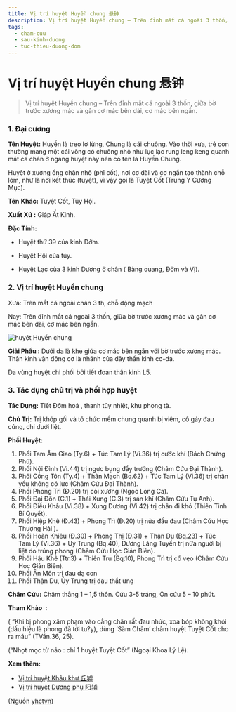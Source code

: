 ```yaml
---
title: Vị trí huyệt Huyền chung 悬钟
description: Vị trí huyệt Huyền chung – Trên đỉnh mắt cá ngoài 3 thốn, giữa bờ trước xương mác và gân cơ mác bên dài, cơ mác bên ngắn.
tags:
  - cham-cuu
  - sau-kinh-duong
  - tuc-thieu-duong-dom
---
```


# Vị trí huyệt Huyền chung 悬钟 

> Vị trí huyệt Huyền chung – Trên đỉnh mắt cá ngoài 3 thốn, giữa bờ trước xương mác và gân cơ mác bên dài, cơ mác bên ngắn.

### 1. Đại cương

**Tên Huyệt:** Huyền là treo lơ lửng, Chung là cái chuông. Vào thời xưa, trẻ con thường mang một cái vòng có chuông nhỏ như lục lạc rung leng keng quanh mát cá chân ở ngang huyệt này nên có tên là Huyền Chung.

Huyệt ở xương ống chân nhỏ (phỉ cốt), nơi cơ dài và cơ ngắn tạo thành chỗ lõm, như là nơi kết thúc (tuyệt), vì vậy gọi là Tuyệt Cốt (Trung Y Cương Mục).

**Tên** **Khác:** Tuyệt Cốt, Tủy Hội.

**Xuất Xứ :** Giáp Ất Kinh.

**Đặc Tính:**

+ Huyệt thứ 39 của kinh Đởm.

+ Huyệt Hội của tủy.

+ Huyệt Lạc của 3 kinh Dương ở chân ( Bàng quang, Đởm và Vị).

### 2. Vị trí huyệt Huyền chung

Xưa: Trên mắt cá ngoài chân 3 th, chỗ động mạch

Nay: Trên đỉnh mắt cá ngoài 3 thốn, giữa bờ trước xương mác và gân cơ mác bên dài, cơ mác bên ngắn.

![huyệt Huyền chung](/imgs/yhctvn/huyet-huyen-chung-300x169.jpg)

**Giải Phẫu :** Dưới da là khe giữa cơ mác bên ngắn với bờ trước xương mác. Thần kinh vận động cơ là nhánh của dây thần kinh cơ-da.

Da vùng huyệt chi phối bởi tiết đoạn thần kinh L5.

### 3. Tác dụng chủ trị và phối hợp huyệt

**Tác Dụng:** Tiết Đởm hoả , thanh tủy nhiệt, khu phong tà.

**Chủ Trị:** Trị khớp gối và tổ chức mềm chung quanh bị viêm, cổ gáy đau cứng, chi dưới liệt.

**Phối Huyệt:**

1. Phối Tam Âm Giao (Ty.6) + Túc Tam Lý (Vi.36) trị cước khí (Bách Chứng Phú).
2. Phối Nội Đình (Vi.44) trị ngực bụng đầy trướng (Châm Cứu Đại Thành).
3. Phối Công Tôn (Ty.4) + Thân Mạch (Bq.62) + Túc Tam Lý (Vi.36) trị chân yếu không có lực (Châm Cứu Đại Thành).
4. Phối Phong Trì (Đ.20) trị còi xương (Ngọc Long Ca).
5. Phối Đại Đôn (C.1) + Thái Xung (C.3) trị sán khí (Châm Cứu Tụ Anh).
6. Phối Điều Khẩu (Vi.38) + Xung Dương (Vi.42) trị chân đi khó (Thiên Tinh Bí Quyết).
7. Phối Hiệp Khê (Đ.43) + Phong Trì (Đ.20) trị nửa đầu đau (Châm Cứu Học Thượng Hải ).
8. Phối Hoàn Khiêu (Đ.30) + Phong Thị (Đ.31) + Thận Du (Bq.23) + Túc Tam Lý (Vi.36) + Uỷ Trung (Bq.40), Dương Lăng Tuyền trị nửa người bị liệt do trúng phong (Châm Cứu Học Giản Biên).
9. Phối Hậu Khê (Ttr.3) + Thiên Trụ (Bq.10), Phong Trì trị cổ vẹo (Châm Cứu Học Giản Biên).
10. Phối Ân Môn trị đau dạ con
11. Phối Thận Du, Ủy Trung trị đau thắt ưng

**Châm Cứu:** Châm thẳng 1 – 1,5 thốn. Cứu 3-5 tráng, Ôn cứu 5 – 10 phút.

**Tham Khảo  :**

( “Khi bị phong xâm phạm vào cẳng chân rất đau nhức, xoa bóp không khỏi (dấu hiệu là phong đã tới tu?y), dùng ‘Sàm Châm’ châm huyệt Tuyệt Cốt cho ra máu” (TVấn.36, 25).

(“Nhọt mọc từ não : chỉ 1 huyệt Tuyệt Cốt” (Ngoại Khoa Lý Lệ).

**Xem thêm:**

* [Vị trí huyệt Khâu khư 丘墟](/yhctvn/vi-tri-huyet-khau-khu-%e4%b8%98%e5%a2%9f)
* [Vị trí huyệt Dương phụ 阳辅](/yhctvn/vi-tri-huyet-duong-phu-%e9%98%b3%e8%be%85)

(Nguồn <a href="https://yhctvn.com/vi-tri-huyet-huyen-chung-悬钟/" target="_blank">yhctvn</a>)

